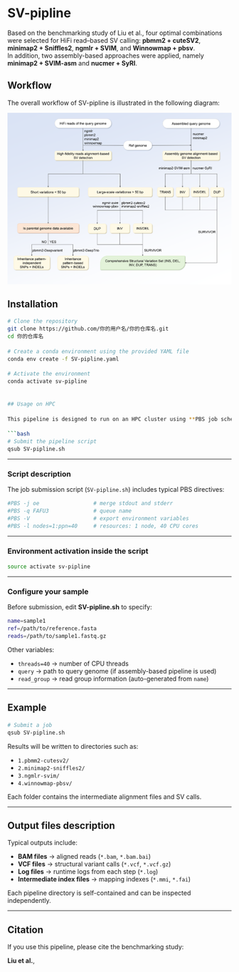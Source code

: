 # SV-pipline

Based on the benchmarking study of Liu et al., four optimal combinations were selected for HiFi read–based SV calling: **pbmm2 + cuteSV2**, **minimap2 + Sniffles2**, **ngmlr + SVIM**, and **Winnowmap + pbsv**.  
In addition, two assembly-based approaches were applied, namely **minimap2 + SVIM-asm** and **nucmer + SyRI**.


## Workflow

The overall workflow of SV-pipline is illustrated in the following diagram:

![SV Pipeline Flowchart](pictures/SV-pipline.png)


## Installation

```bash
# Clone the repository
git clone https://github.com/你的用户名/你的仓库名.git
cd 你的仓库名

# Create a conda environment using the provided YAML file
conda env create -f SV-pipline.yaml

# Activate the environment
conda activate sv-pipline


## Usage on HPC

This pipeline is designed to run on an HPC cluster using **PBS job scheduling**.

```bash
# Submit the pipeline script
qsub SV-pipline.sh
```

---

### Script description

The job submission script (`SV-pipline.sh`) includes typical PBS directives:

```bash
#PBS -j oe                 # merge stdout and stderr
#PBS -q FAFU3              # queue name
#PBS -V                    # export environment variables
#PBS -l nodes=1:ppn=40     # resources: 1 node, 40 CPU cores
```

---

### Environment activation inside the script

```bash
source activate sv-pipline
```

---

### Configure your sample

Before submission, edit **SV-pipline.sh** to specify:

```bash
name=sample1
ref=/path/to/reference.fasta
reads=/path/to/sample1.fastq.gz
```

Other variables:

- `threads=40` → number of CPU threads  
- `query` → path to query genome (if assembly-based pipeline is used)  
- `read_group` → read group information (auto-generated from `name`)  

---

## Example

```bash
# Submit a job
qsub SV-pipline.sh
```

Results will be written to directories such as:

- `1.pbmm2-cutesv2/`  
- `2.minimap2-sniffles2/`  
- `3.ngmlr-svim/`  
- `4.winnowmap-pbsv/`  

Each folder contains the intermediate alignment files and SV calls.

---

## Output files description

Typical outputs include:

- **BAM files** → aligned reads (`*.bam`, `*.bam.bai`)  
- **VCF files** → structural variant calls (`*.vcf`, `*.vcf.gz`)  
- **Log files** → runtime logs from each step (`*.log`)  
- **Intermediate index files** → mapping indexes (`*.mmi`, `*.fai`)  

Each pipeline directory is self-contained and can be inspected independently.

---

## Citation

If you use this pipeline, please cite the benchmarking study:

**Liu et al.**,
